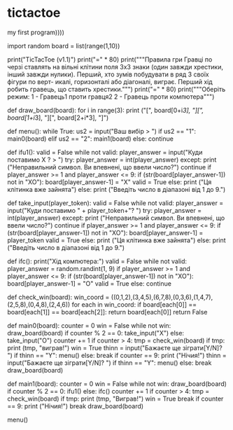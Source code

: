 # tictactoe
my first program))))

import random
board = list(range(1,10))

print("TicTacToe (v1.1)")
print("=" * 80)
print("""Правила гри
Гравці по черзі ставлять на вільні клітини поля 3х3 знаки (один завжди хрестики,
інший завжди нулики). Перший, хто зумів побудувати в ряд 3 своїх фігури по верт-
икалі, горизонталі або діагоналі, виграє. Перший хід робить гравець, що ставить
хрестики.""")
print("=" * 80)
print("""Оберіть режим:
1 - Гравець1 проти гравця2
2 - Гравець проти компютера""")

def draw_board(board):
    for i in range(3):
        print ("[", board[0+i*3], "][", board[1+i*3], "][", board[2+i*3], "]")

def menu():
  while True:
     us2 = input("Ваш вибір > ")
     if us2 == "1":
       main0(board)
     elif us2 == "2":
        main1(board)
     else:
       continue

def ifu1():
    valid = False
    while not valid:
        player_answer = input("Куди поставимо  X ? > ")
        try:
            player_answer = int(player_answer)
        except:
            print ("Неправильний символ. Ви впевнені, що ввели число?")
            continue
        if player_answer >= 1 and player_answer <= 9:
            if (str(board[player_answer-1]) not in "XO"):
                board[player_answer-1] = "X"
                valid = True
            else:
                print ("Ця клітинка вже зайнята")
        else:
            print ("Введіть число в діапазоні від 1 до 9.")

def take_input(player_token):
    valid = False
    while not valid:
        player_answer = input("Куди поставимо " + player_token+"? ")
        try:
            player_answer = int(player_answer)
        except:
            print ("Неправильний символ. Ви впевнені, що ввели число?")
            continue
        if player_answer >= 1 and player_answer <= 9:
            if (str(board[player_answer-1]) not in "XO"):
                board[player_answer-1] = player_token
                valid = True
            else:
                print ("Ця клітинка вже зайнята")
        else:
            print ("Введіть число в діапазоні від 1 до 9.")
            
def ifc():
    print("Хід компютера:")
    valid = False
    while not valid:
        player_answer = random.randint(1, 9)
        if player_answer >= 1 and player_answer <= 9:
            if (str(board[player_answer-1]) not in "XO"):
                board[player_answer-1] = "O"
                valid = True
            else:
                continue
            
def check_win(board):
    win_coord = ((0,1,2),(3,4,5),(6,7,8),(0,3,6),(1,4,7),(2,5,8),(0,4,8),(2,4,6))
    for each in win_coord:
        if board[each[0]] == board[each[1]] == board[each[2]]:
            return board[each[0]]
    return False

def main0(board):
    counter = 0
    win = False
    while not win:
        draw_board(board)
        if counter % 2 == 0:
            take_input("X")
        else:
            take_input("O")
        counter += 1
        if counter > 4:
            tmp = check_win(board)
            if tmp:
                print (tmp, "виграв!")
                win = True 
                thinn = input("Бажаєте ще зіграти[Y/N]? ")
                if thinn == "Y":
                 menu()
                else:
                 break
        if counter == 9:
            print ("Нічия!")
            thinn = input("Бажаєте ще зіграти[Y/N]? ")
            if thinn == "Y":
             menu()
            else:
             break
            draw_board(board)

def main1(board):
    counter = 0
    win = False
    while not win:
        draw_board(board)
        if counter % 2 == 0:
            ifu1()
        else:
            ifc()
        counter += 1
        if counter > 4:
            tmp = check_win(board)
            if tmp:
                print (tmp, "Виграв!")
                win = True
                break
        if counter == 9:
            print ("Нічия!")
            break
draw_board(board)

menu()
